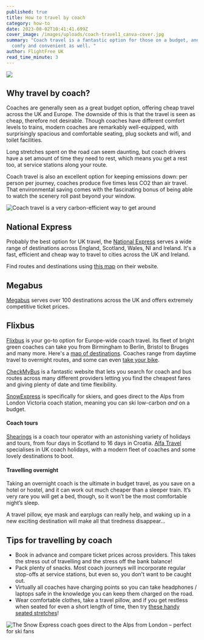 ```yaml
---
published: true
title: How to travel by coach
category: how-to
date: 2023-08-02T10:41:41.699Z
cover_image: /images/uploads/coach-travel1_canva-cover.jpg
summary: "Coach travel is a fantastic option for those on a budget, and can be
  comfy and convenient as well. "
author: FlightFree UK
read_time_minute: 3
---
```

![](/images/uploads/coach-travel1_canva.jpg)

## Why travel by coach?

C﻿oaches are generally seen as a great budget option, offering cheap travel across the UK and Europe. T﻿he downside of this is that the travel is seen as cheap, therefore not desirable. Though coaches have different comfort levels to trains, modern coaches are remarkably well-equipped, with surprisingly spacious and comfortable seating, plug sockets and wifi, and toilet facilities.

L﻿ong stretches spent on the road can seem daunting, but coach drivers have a set amount of time they need to rest, which means you get a rest too, at service stations along your route.

C﻿oach travel is also an excellent option for keeping emissions down: per person per journey, coaches produce five times less CO2 than air travel. That environmental saving comes with the fascinating bonus of being able to watch the scenery roll past beyond your window. 

![](/images/uploads/co2-passenger-emissions-chart.jpg "Coach travel is a very carbon-efficient way to get around")

## N﻿ational Express

P﻿robably the best option for UK travel, the [National Express](https://www.nationalexpress.com/en) serves a wide range of destinations across England, Scotland, Wales, NI and Ireland. It's a fast, efficient and cheap way to travel to cities across the UK and Ireland.

F﻿ind routes and destinations using [this map](https://routemap.nationalexpress.com/#xd_co_f=ZTllNDkyNTgtODNkMS00ZWM5LWI2ZjctNjg3Mzg0ZDU2ZGM2~) on their website.

## M﻿egabus

[Megabus](https://uk.megabus.com/) serves over 100 destinations across the UK and offers extremely competitive ticket prices.

## F﻿lixbus

[Flixbus](https://www.flixbus.co.uk/) is your go-to option for Europe-wide coach travel. Its fleet of bright green coaches can take you from Birmingham to Berlin, Bristol to Bruges and many more. Here's a [map of destinations](https://www.flixbus.co.uk/bus-routes). Coaches range from daytime travel to overnight routes, and some can even [take your bike](https://www.flixbus.co.uk/service/bike-travel).

[CheckMyBus](https://www.checkmybus.co.uk/) is a fantastic website that lets you search for coach and bus routes across many different providers letting you find the cheapest fares and giving plenty of date and time flexibility.

[S﻿nowExpress](https://www.snowexpress.co.uk/) is specifically for skiers, and goes direct to the Alps from London Victoria coach station, meaning you can ski low-carbon *and* on a budget. 

#### Coach tours

[Shearings](https://www.shearings.com/) is a coach tour operator with an astonishing variety of holidays and tours, from four days in Scotland to 16 days in Croatia. [Alfa Travel](https://www.alfatravel.co.uk/coach-holidays/) specialises in UK coach holidays, with a modern fleet of coaches and some lovely destinations to boot. 

#### Travelling overnight

Taking an overnight coach is the ultimate in budget travel, as you save on a hotel or hostel, and it can work out much cheaper than a sleeper train. It’s very rare you will get a bed, though, so it won’t be the most comfortable night’s sleep. 

A travel pillow, eye mask and earplugs can really help, and waking up in a new exciting destination will make all that tiredness disappear…  

## Tips for travelling by coach

* Book in advance and compare ticket prices across providers. This takes the stress out of travelling and the stress off the bank balance!
* Pack plenty of snacks. Most coach journeys will incorporate regular stop-offs at service stations, but even so, you don't want to be caught out.
* Virtually all coaches have charging points so you can take headphones / laptops safe in the knowledge you can keep them charged on the road.
* Wear comfortable clothes, take a travel pillow, and if you get restless when seated for even a short length of time, then try [these handy seated stretches](https://www.oxygenmag.com/workouts-for-women/stretching-workouts-for-women/5-seated-stretches-to-do-while-traveling/)!

![](/images/uploads/snow-express-ski-coach.jpg "The Snow Express coach goes direct to the Alps from London – perfect for ski fans")